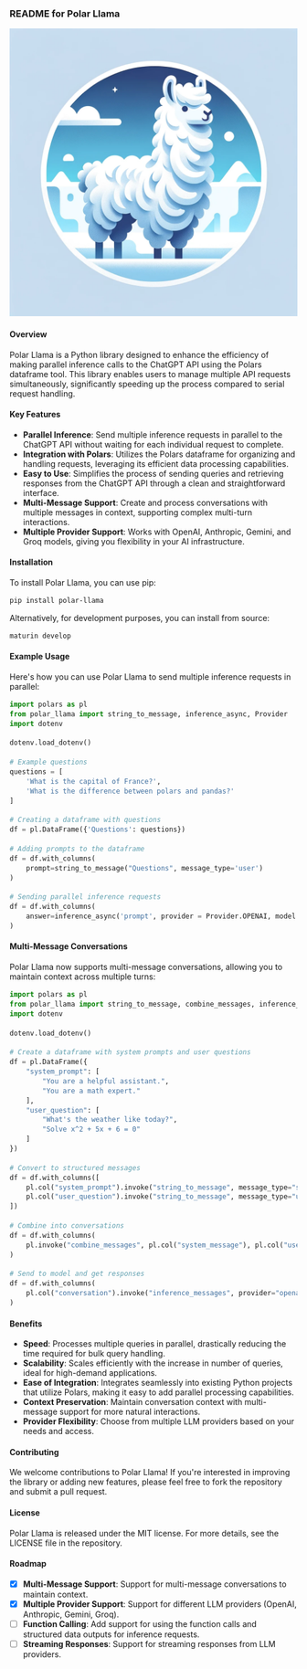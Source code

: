 ### README for Polar Llama

![Logo](https://raw.githubusercontent.com/daviddrummond95/polar_llama/refs/heads/main/PolarLlama.webp)

#### Overview

Polar Llama is a Python library designed to enhance the efficiency of making parallel inference calls to the ChatGPT API using the Polars dataframe tool. This library enables users to manage multiple API requests simultaneously, significantly speeding up the process compared to serial request handling.

#### Key Features

- **Parallel Inference**: Send multiple inference requests in parallel to the ChatGPT API without waiting for each individual request to complete.
- **Integration with Polars**: Utilizes the Polars dataframe for organizing and handling requests, leveraging its efficient data processing capabilities.
- **Easy to Use**: Simplifies the process of sending queries and retrieving responses from the ChatGPT API through a clean and straightforward interface.
- **Multi-Message Support**: Create and process conversations with multiple messages in context, supporting complex multi-turn interactions.
- **Multiple Provider Support**: Works with OpenAI, Anthropic, Gemini, and Groq models, giving you flexibility in your AI infrastructure.

#### Installation

To install Polar Llama, you can use pip:

```bash
pip install polar-llama
```

Alternatively, for development purposes, you can install from source:

```bash
maturin develop
```

#### Example Usage

Here's how you can use Polar Llama to send multiple inference requests in parallel:

```python
import polars as pl
from polar_llama import string_to_message, inference_async, Provider
import dotenv

dotenv.load_dotenv()

# Example questions
questions = [
    'What is the capital of France?',
    'What is the difference between polars and pandas?'
]

# Creating a dataframe with questions
df = pl.DataFrame({'Questions': questions})

# Adding prompts to the dataframe
df = df.with_columns(
    prompt=string_to_message("Questions", message_type='user')
)

# Sending parallel inference requests
df = df.with_columns(
    answer=inference_async('prompt', provider = Provider.OPENAI, model = 'gpt-4o-mini')
)
```

#### Multi-Message Conversations

Polar Llama now supports multi-message conversations, allowing you to maintain context across multiple turns:

```python
import polars as pl
from polar_llama import string_to_message, combine_messages, inference_messages
import dotenv

dotenv.load_dotenv()

# Create a dataframe with system prompts and user questions
df = pl.DataFrame({
    "system_prompt": [
        "You are a helpful assistant.",
        "You are a math expert."
    ],
    "user_question": [
        "What's the weather like today?",
        "Solve x^2 + 5x + 6 = 0"
    ]
})

# Convert to structured messages
df = df.with_columns([
    pl.col("system_prompt").invoke("string_to_message", message_type="system").alias("system_message"),
    pl.col("user_question").invoke("string_to_message", message_type="user").alias("user_message")
])

# Combine into conversations
df = df.with_columns(
    pl.invoke("combine_messages", pl.col("system_message"), pl.col("user_message")).alias("conversation")
)

# Send to model and get responses
df = df.with_columns(
    pl.col("conversation").invoke("inference_messages", provider="openai", model="gpt-4").alias("response")
)
```

#### Benefits

- **Speed**: Processes multiple queries in parallel, drastically reducing the time required for bulk query handling.
- **Scalability**: Scales efficiently with the increase in number of queries, ideal for high-demand applications.
- **Ease of Integration**: Integrates seamlessly into existing Python projects that utilize Polars, making it easy to add parallel processing capabilities.
- **Context Preservation**: Maintain conversation context with multi-message support for more natural interactions.
- **Provider Flexibility**: Choose from multiple LLM providers based on your needs and access.

#### Contributing

We welcome contributions to Polar Llama! If you're interested in improving the library or adding new features, please feel free to fork the repository and submit a pull request.

#### License

Polar Llama is released under the MIT license. For more details, see the LICENSE file in the repository.

#### Roadmap

- [x] **Multi-Message Support**: Support for multi-message conversations to maintain context.
- [x] **Multiple Provider Support**: Support for different LLM providers (OpenAI, Anthropic, Gemini, Groq).
- [ ] **Function Calling**: Add support for using the function calls and structured data outputs for inference requests.
- [ ] **Streaming Responses**: Support for streaming responses from LLM providers.
